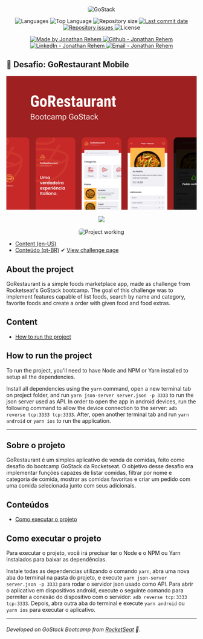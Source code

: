 <p align="center">
    <img alt="GoStack" src="https://storage.googleapis.com/golden-wind/bootcamp-gostack/header-desafios-new.png" style="border-radius:5px;"/>
</p>

<p align="center">
  <img alt="Languages" src="https://img.shields.io/github/languages/count/90sRehem/GoRestaurant-Mobile">
  <img alt="Top Language" src="https://img.shields.io/github/languages/top/90sRehem/GoRestaurant-Mobile">
  <img alt="Repository size" src="https://img.shields.io/github/repo-size/90sRehem/GoRestaurant-Mobile">
  <a href="https://github.com/90sRehem/GoRestaurant-Mobile/commits/master">
    <img alt="Last commit date" src="https://img.shields.io/github/last-commit/90sRehem/GoRestaurant-Mobile">
  </a>
   <a href="https://github.com/90sRehem/GoRestaurant-Mobile/issues">
    <img alt="Repository issues" src="https://img.shields.io/github/issues/90sRehem/GoRestaurant-Mobile">
  </a>
  <img alt="License" src="https://img.shields.io/github/license/90sRehem/GoRestaurant-Mobile">
</p>

<p align="center">

  <a href="https://github.com/90sRehem" target="_blank">
    <img alt="Made by Jonathan Rehem" src="https://img.shields.io/badge/made%20by-Jonathan_Rehem-informational">
  </a>
  <a href="https://www.linkedin.com/in/jonathan-rehem-7101171a5/" target="_blank" >
    <img alt="Github - Jonathan Rehem" src="https://img.shields.io/badge/Github--%23F8952D?style=social&logo=github">
  </a>
  <a href="https://www.linkedin.com/in/jonathan-rehem-7101171a5/" target="_blank" >
    <img alt="LinkedIn - Jonathan Rehem" src="https://img.shields.io/badge/Linkedin--%23F8952D?style=social&logo=linkedin">
  </a>
  <a href="mailto:jonathan.de.oliveira@live.com" target="_blank" >
    <img alt="Email - Jonathan Rehem" src="https://img.shields.io/badge/Email--%23F8952D?style=social&logo=gmail">
  </a>

</p>

## :rocket: Desafio: GoRestaurant Mobile

<p align="center">
  <img src="uploads/GoRestaurantMobile_cover.png"/>
</p>

<p align="center">
  <img width="500" src="uploads/GoRestaurantMobile_flux.gif"/>
</p>

<p align="center">
<img alt="Project working" src="https://media.giphy.com/media/ifSsIB2uxFRpM49Iph/giphy.gif" style="border-radius:5px;"/>
</p>

* [Content (en-US)](#secao-en_us)
* [Conteúdo (pt-BR)](#secao-pt_br)
✔ [View challenge page](https://github.com/rocketseat-education/bootcamp-gostack-desafios/tree/master/desafio-react-native-delivery)

## About the project <a id="secao-en_us"></a>

GoRestaurant is a simple foods marketplace app, made as challenge from Rocketseat's GoStack bootcamp. The goal of this challenge was to implement features capable of list foods, search by name and category, favorite foods and create a order with given food and food extras.

## Content
  * [How to run the project](#installation)

## How to run the project <a id="installation"></a>
To run the project, you'll need to have Node and NPM or Yarn installed to setup all the dependencies.

Install all dependencies using the `yarn` command, open a new terminal tab on project folder, and run `yarn json-server server.json -p 3333` to run the json server used as API. In order to open the app in android devices, run the following command to allow the device connection to the server: `adb reverse tcp:3333 tcp:3333`. After, open another terminal tab and run `yarn android` or `yarn ios` to run the application.

---

## Sobre o projeto <a id="secao-pt_br"></a>

GoRestaurant é um simples aplicativo de venda de comidas, feito como desafio do bootcamp GoStack da Rocketseat. O objetivo desse desafio era implementar funções capazes de listar comidas, filtrar por nome e categoria de comida, mostrar as comidas favoritas e criar um pedido com uma comida selecionada junto com seus adicionais.

## Conteúdos
  * [Como executar o projeto](#instalacao)

## Como executar o projeto <a id="instalacao"></a>
Para executar o projeto, você irá precisar ter o Node e o NPM ou Yarn instalados para baixar as dependências.

Instale todas as dependencias utilizando o comando `yarn`, abra uma nova aba do terminal na pasta do projeto, e execute `yarn json-server server.json -p 3333` para rodar o servidor json usado como API. Para abrir o aplicativo em dispositivos android, execute o seguinte comando para permiter a conexão do dispositivo com o servidor: `adb reverse tcp:3333 tcp:3333`. Depois, abra outra aba do terminal e execute `yarn android` ou `yarn ios` para executar o aplicativo.

---
###### Developed on GoStack Bootcamp from [RocketSeat](https://rocketseat.com.br) :rocket:.
